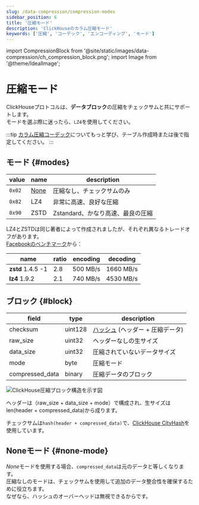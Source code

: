 ```yaml
---
slug: /data-compression/compression-modes
sidebar_position: 6
title: '圧縮モード'
description: 'ClickHouseのカラム圧縮モード'
keywords: ['圧縮', 'コーデック', 'エンコーディング', 'モード']
---
```


import CompressionBlock from '@site/static/images/data-compression/ch_compression_block.png';
import Image from '@theme/IdealImage';


# 圧縮モード

ClickHouseプロトコルは、**データブロック**の圧縮をチェックサムと共にサポートします。  
モードを選ぶ際に迷ったら、`LZ4`を使用してください。

:::tip
[カラム圧縮コーデック](/sql-reference/statements/create/table#column_compression_codec)についてもっと学び、テーブル作成時または後で指定してください。
:::

## モード {#modes}

| value  | name               | description                              |
|--------|--------------------|------------------------------------------|
| `0x02` | [None](#none-mode) | 圧縮なし、チェックサムのみ                   |
| `0x82` | LZ4                | 非常に高速、良好な圧縮                       |
| `0x90` | ZSTD               | Zstandard、かなり高速、最良の圧縮              |

LZ4とZSTDは同じ著者によって作成されましたが、それぞれ異なるトレードオフがあります。  
[Facebookのベンチマーク](https://facebook.github.io/zstd/#benchmarks)から：

| name              | ratio | encoding | decoding  |
|-------------------|-------|----------|-----------|
| **zstd** 1.4.5 -1 | 2.8   | 500 MB/s | 1660 MB/s |
| **lz4** 1.9.2     | 2.1   | 740 MB/s | 4530 MB/s |

## ブロック {#block}

| field           | type    | description                                      |
|-----------------|---------|--------------------------------------------------|
| checksum        | uint128 | [ハッシュ](../native-protocol/hash.md) (ヘッダー + 圧縮データ) |
| raw_size        | uint32  | ヘッダーなしの生サイズ                          |
| data_size       | uint32  | 圧縮されていないデータサイズ                     |
| mode            | byte    | 圧縮モード                                     |
| compressed_data | binary  | 圧縮データのブロック                             |

<Image img={CompressionBlock} size="md" alt="ClickHouse圧縮ブロック構造を示す図"/>

ヘッダーは（raw_size + data_size + mode）で構成され、生サイズはlen(header + compressed_data)から成ります。

チェックサムは`hash(header + compressed_data)`で、[ClickHouse CityHash](../native-protocol/hash.md)を使用しています。

## Noneモード {#none-mode}

*None*モードを使用する場合、`compressed_data`は元のデータと等しくなります。  
圧縮なしのモードは、チェックサムを使用して追加のデータ整合性を確保するために役立ちます。  
なぜなら、ハッシュのオーバーヘッドは無視できるからです。
